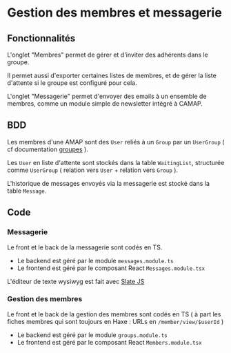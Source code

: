 # Gestion des membres et messagerie

## Fonctionnalités

L'onglet "Membres" permet de gérer et d'inviter des adhérents dans le groupe.

Il permet aussi d'exporter certaines listes de membres, et de gérer la liste d'attente si le groupe est configuré pour cela.

L'onglet "Messagerie" permet d'envoyer des emails à un ensemble de membres, comme un module simple de newsletter intégré à CAMAP.

## BDD

Les membres d'une AMAP sont des `User` reliés à un `Group` par un `UserGroup` ( cf documentation [groupes](./groups.md) ).

Les `User` en liste d'attente sont stockés dans la table `WaitingList`, structurée comme `UserGroup` ( relation vers `User` + relation vers `Group` ).

L'historique de messages envoyés via la messagerie est stocké dans la table `Message`.

## Code

### Messagerie

Le front et le back de la messagerie sont codés en TS.

-   Le backend est géré par le module `messages.module.ts`
-   Le frontend est géré par le composant React `Messages.module.tsx`

L'éditeur de texte wysiwyg est fait avec [Slate JS](https://www.slatejs.org/)

### Gestion des membres

Le front et le back de la gestion des membres sont codés en TS ( à part les fiches membres qui sont toujours en Haxe : URLs en `/member/view/$userId` )

-   Le backend est géré par le module `groups.module.ts`
-   Le frontend est géré par le composant React `Members.module.tsx`
